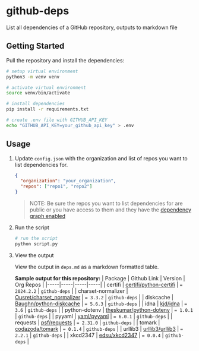 # github-deps

List all dependencies of a GitHub repository, outputs to markdown file

## Getting Started

Pull the repository and install the dependencies:

```bash
# setup virtual environment
python3 -m venv venv

# activate virtual environment
source venv/bin/activate

# install dependencies
pip install -r requirements.txt

# create .env file with GITHUB_API_KEY
echo "GITHUB_API_KEY=your_github_api_key" > .env
```

## Usage

1. Update `config.json` with the organization and list of repos you want to list dependencies for.

   ```json
   {
     "organization": "your_organization",
     "repos": ["repo1", "repo2"]
   }
   ```

   > NOTE: Be sure the repos you want to list dependencies for are public or you have access to them and they have the [dependency graph enabled](https://docs.github.com/en/code-security/supply-chain-security/understanding-your-software-supply-chain/configuring-the-dependency-graph)

2. Run the script

   ```bash
   # run the script
   python script.py
   ```

3. View the output

   View the output in `deps.md` as a markdown formatted table.

   **Sample output for this repository:**
   | Package | Github Link | Version | Org Repos |
   |-----|-----|-----|-----|
   | certifi | [certifi/python-certifi](https://github.com/certifi/python-certifi) | `= 2024.2.2` | `github-deps` |
   | charset-normalizer | [Ousret/charset_normalizer](https://github.com/Ousret/charset_normalizer) | `= 3.3.2` | `github-deps` |
   | diskcache | [Baughn/python-diskcache](https://github.com/Baughn/python-diskcache) | `= 5.6.3` | `github-deps` |
   | idna | [kjd/idna](https://github.com/kjd/idna) | `= 3.6` | `github-deps` |
   | python-dotenv | [theskumar/python-dotenv](https://github.com/theskumar/python-dotenv) | `= 1.0.1` | `github-deps` |
   | pyyaml | [yaml/pyyaml](https://github.com/yaml/pyyaml) | `= 6.0.1` | `github-deps` |
   | requests | [psf/requests](https://github.com/psf/requests) | `= 2.31.0` | `github-deps` |
   | tomark | [codazoda/tomark](https://github.com/codazoda/tomark) | `= 0.1.4` | `github-deps` |
   | urllib3 | [urllib3/urllib3](https://github.com/urllib3/urllib3) | `= 2.2.1` | `github-deps` |
   | xkcd2347 | [edsu/xkcd2347](https://github.com/edsu/xkcd2347) | `= 0.0.4` | `github-deps` |
